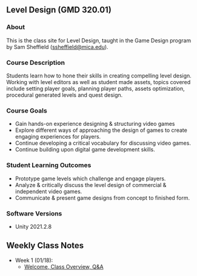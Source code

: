 ## Level Design (GMD 320.01)

### About
This is the class site for Level Design, taught in the Game Design program by Sam Sheffield (ssheffield@mica.edu).

### Course Description
Students learn how to hone their skills in creating compelling level design. Working with level editors as well as student made assets, topics covered include setting player goals, planning player paths, assets optimization, procedural generated levels and quest design.

### Course Goals
- Gain hands-on experience designing & structuring video games
- Explore different ways of approaching the design of games to create engaging experiences
for players.
- Continue developing a critical vocabulary for discussing video games.
- Continue building upon digital game development skills.

### Student Learning Outcomes
- Prototype game levels which challenge and engage players.
- Analyze & critically discuss the level design of commercial & independent video games.
- Communicate & present game designs from concept to finished form.

### Software Versions
- Unity 2021.2.8

## Weekly Class Notes
- Week 1 (01/18):
  - [Welcome, Class Overview, Q&A](week1.md)


